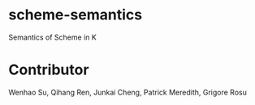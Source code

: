 # scheme-semantics
Semantics of Scheme in K

# Contributor
Wenhao Su, Qihang Ren, Junkai Cheng, Patrick Meredith, Grigore Rosu
